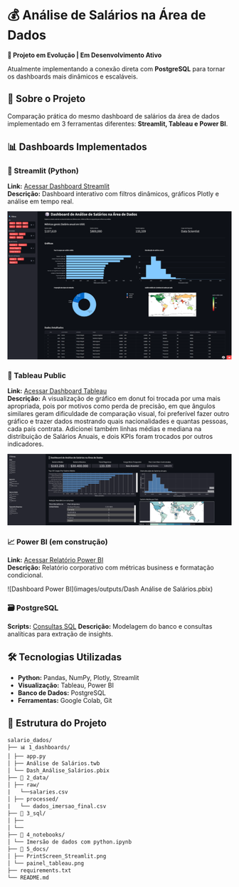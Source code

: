 # 💰 Análise de Salários na Área de Dados

**🚧 Projeto em Evolução | Em Desenvolvimento Ativo**

Atualmente implementando a conexão direta com **PostgreSQL** para tornar os dashboards mais dinâmicos e escaláveis.

## 🎯 Sobre o Projeto

Comparação prática do mesmo dashboard de salários da área de dados implementado em 3 ferramentas diferentes: **Streamlit, Tableau e Power BI**.

## 📊 Dashboards Implementados

### 🚀 Streamlit (Python)
**Link:** [Acessar Dashboard Streamlit](https://dash-app-alura.streamlit.app/)  
**Descrição:** Dashboard interativo com filtros dinâmicos, gráficos Plotly e análise em tempo real.

![Dashboard Streamlit](5_docs/PrintScreen_Streamlit.png)

### 🎨 Tableau Public
**Link:** [Acessar Dashboard Tableau](https://public.tableau.com/app/profile/gabriel.castanheira/viz/AnlisedeSalrios/PainelAnlisedeSalriosnareadedados)  
**Descrição:** A visualização de gráfico em donut foi trocada por uma mais apropriada, pois por motivos como perda de precisão, em que ângulos similares geram dificuldade de comparação visual, foi preferível fazer outro gráfico e trazer dados mostrando quais nacionalidades e quantas pessoas, cada país contrata. Adicionei também linhas médias e mediana na distribuição de Salários Anuais, e dois KPIs foram trocados por outros indicadores.

![Dashboard Tableau](5_docs/painel_tableau.png)

### 📈 Power BI (em construção)
**Link:** [Acessar Relatório Power BI](1_dashboards/Dash_Análise_Salários.pbix)  
**Descrição:** Relatório corporativo com métricas business e formatação condicional.

![Dashboard Power BI](images/outputs/Dash Análise de Salários.pbix)

### 🗃️ PostgreSQL
**Scripts:** [Consultas SQL](sql/)
**Descrição:** Modelagem do banco e consultas analíticas para extração de insights.

## 🛠️ Tecnologias Utilizadas

- **Python:** Pandas, NumPy, Plotly, Streamlit
- **Visualização:** Tableau, Power BI
- **Banco de Dados:** PostgreSQL
- **Ferramentas:** Google Colab, Git

## 📁 Estrutura do Projeto
```
salario_dados/
├── 📊 1_dashboards/
│ ├── app.py
│ ├── Análise de Salários.twb
│ └── Dash_Análise_Salários.pbix
├── 📁 2_data/
│ ├── raw/
|   └──salaries.csv
│ ├── processed/
|   └── dados_imersao_final.csv
├── 📁 3_sql/
│ ├── 
│ └── 
├── 📁 4_notebooks/
│ └── Imersão de dados com python.ipynb
├── 📁 5_docs/
│ ├── PrintScreen_Streamlit.png
│ └── painel_tableau.png
├── requirements.txt
└── README.md
```
